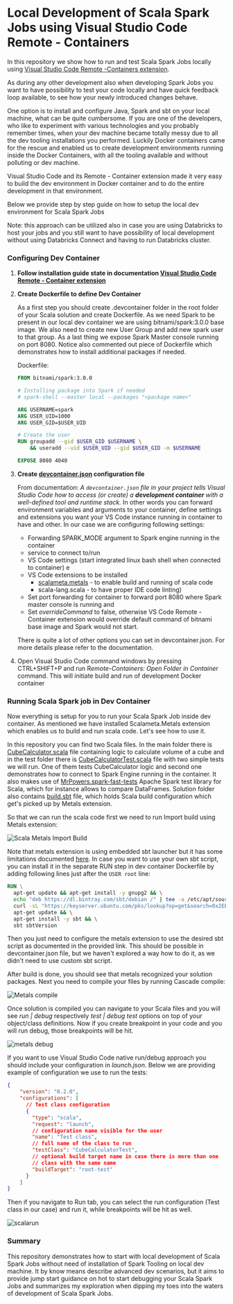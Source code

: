 # Local Development of Scala Spark Jobs using Visual Studio Code Remote - Containers

In this repository we show how to run and test Scala Spark Jobs locally using [Visual Studio Code Remote -Containers extension](https://code.visualstudio.com/docs/remote/containers). 

As during any other development also when developing Spark Jobs you want to have possibility to test your code locally and have quick feedback loop available, to see how your newly introduced changes behave. 

One option is to install and configure Java, Spark and sbt on your local machine, what can be quite cumbersome. If you are one of the developers, who like to experiment with various technologies and you probably remember times, when your dev machine became totally messy due to all the dev tooling installations you performed. Luckily Docker containers came for the rescue and enabled us to create development environments running inside the Docker Containers, with all the tooling available and without polluting or dev machine. 

Visual Studio Code and its Remote - Container extension made it very easy to build the dev environment in Docker container and to do the entire development in that environment.

Below we provide step by step guide on how to setup the local dev environment for Scala Spark Jobs

Note: this approach can be utilized also in case you are using Databricks to host your jobs and you still want to have possibility of local development without using Databricks Connect and having to run Databricks cluster. 

### Configuring Dev Container

1. **Follow installation guide state in documentation [Visual Studio Code Remote - Container extension]()**

2. **Create Dockerfile to define Dev Container**

   As a first step you should create .devcontainer folder in the root folder of your Scala solution and create Dockerfile. As we need Spark to be present in our local dev container we are using bitnami/spark:3.0.0 base image. We also need to create new User Group and add new spark user to that group. As a last thing we expose Spark Master console running on port 8080. Notice also commented out piece of Dockerfile which demonstrates how to install additional packages if needed.

   Dockerfile:

   ```dockerfile
   FROM bitnami/spark:3.0.0
   
   # Installing package into Spark if needed
   # spark-shell --master local --packages "<package name>"
   
   ARG USERNAME=spark
   ARG USER_UID=1000
   ARG USER_GID=$USER_UID
   
   # Create the user
   RUN groupadd --gid $USER_GID $USERNAME \
       && useradd --uid $USER_UID --gid $USER_GID -m $USERNAME 
   
   EXPOSE 8080 4040
   ```

3. **Create [devcontainer.json](https://code.visualstudio.com/docs/remote/devcontainerjson-reference) configuration file**

    From documentation: *A `devcontainer.json` file in your project tells Visual Studio Code how to access (or create) a **development container** with a well-defined tool and runtime stack.* In other words you can forward environment variables and arguments to your container, define settings and extensions you want your VS Code instance running in container to have and other. In our case we are configuring following settings: 

   - Forwarding SPARK_MODE argument to Spark engine running in the container
   - service to connect to/run 
   - VS Code settings (start integrated linux bash shell when connected to container) e
   - VS Code extensions to be installed 
     - [scalameta.metals](https://scalameta.org/metals/docs/editors/vscode.html) - to enable build and running of scala code
     - scala-lang.scala - to have proper IDE code linting)
   - Set port forwarding for container to forward port 8080 where Spark master console is running and
   - Set *overrideCommand* to false, otherwise VS Code Remote - Container extension would override default command of bitnami base image and Spark would not start. 

   There is quite a lot of other options you can set in devcontainer.json. For more details please refer to the documentation.

4. Open Visual Studio Code command windows by pressing CTRL+SHIFT+P and run R*emote-Containers: Open Folder in Container* command. This will initiate build and run of development Docker container

### Running Scala Spark job in Dev Container

Now everything is setup for you to run your Scala Spark Job inside dev container. As mentioned we have installed Scalameta.Metals extension which enables us to build and run scala code. Let's see how to use it.

In this repository you can find two Scala files. In the main folder there is [CubeCalculator.scala](src/main/scala/CubeCalculator.scala) file containing  logic to calculate volume of a cube and in the test folder there is [CubeCalculatorTest.scala](src/main/scala/CubeCalculator.scala) file with two simple tests we will run. One of them tests CubeCalculator logic and second one demonstrates how to connect to Spark Engine running in the container. It also makes use of [MrPowers.spark-fast-tests](https://github.com/MrPowers/spark-fast-tests) Apache Spark test library for Scala, which for instance allows to compare DataFrames. Solution folder also contains [build.sbt](build.sbt) file, which holds Scala build configuration which get's picked up by Metals extension.

So that we can run the scala code first we need to run Import build using Metals extension:

![Scala Metals Import Build](img/scalametalsbuild.png)

Note that metals extension is using  embedded sbt launcher but it has some limitations documented [here](https://scalameta.org/metals/docs/editors/vscode.html#custom-sbt-launcher). In case you want to use your own sbt script, you can install it in the separate RUN step in dev container Dockerfile by adding following lines just after the `USER root` line: 

```dockerfile
RUN \
  apt-get update && apt-get install -y gnupg2 && \
  echo "deb https://dl.bintray.com/sbt/debian /" | tee -a /etc/apt/sources.list.d/sbt.list && \
  curl -sL "https://keyserver.ubuntu.com/pks/lookup?op=get&search=0x2EE0EA64E40A89B84B2DF73499E82A75642AC823" | apt-key add  && \
  apt-get update && \
  apt-get install -y sbt && \
  sbt sbtVersion
```

Then you just need to configure the metals extension to use the desired sbt script as documented in the provided link. This should be possible in devcontainer.json file, but we haven't explored a way how to do it, as we didn't need to use custom sbt script. 

After build is done, you should see that metals recognized your solution packages. Next you need to compile your files by running Cascade compile:

![Metals compile](img/scalametalscompile.png)

Once solution is compiled you can navigate to your Scala files and you will see *run | debug* respectively *test | debug test* options on top of your object/class definitions. Now if you create breakpoint in your code and you will run debug, those breakpoints will be hit.

![metals debug](img/scalametaltest.png)

If you want to use Visual Studio Code native run/debug approach you should include your configuration in *launch.json*. Below we are providing example of configuration we use to run the tests:

```json
{
    "version": "0.2.0",
    "configurations": [
      // Test class configuration
      {
        "type": "scala",
        "request": "launch",
        // configuration name visible for the user
        "name": "Test class",
        // full name of the class to run
        "testClass": "CubeCalculatorTest",
        // optional build target name in case there is more than one
        // class with the same name
        "buildTarget": "root-test"
      }
    ]
}
```

Then if you navigate to Run tab, you can select the run configuration (Test class in our case) and run it, while breakpoints will be hit as well.

![scalarun](img/scalarun.png)

### Summary

This repository demonstrates how to start with local development of Scala Spark Jobs without need of installation of Spark Tooling on local dev machine. It by know means describe advanced dev scenarios, but it aims to provide jump start guidance on hot to start debugging your Scala Spark Jobs and summarizes my exploration when dipping my toes into the waters of development of Scala Spark Jobs. 